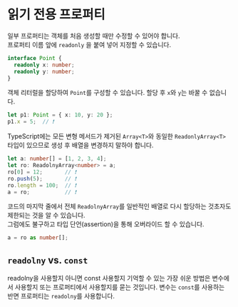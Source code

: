 # 읽기 전용 프로퍼티

일부 프로퍼티는 객체를 처음 생성할 때만 수정할 수 있어야 합니다.<br/>
프로퍼티 이름 앞에 `readonly` 을 붙여 넣어 지정할 수 있습니다.

```ts
interface Point {
  readonly x: number;
  readonly y: number;
}
```

객체 리터럴을 할당하여 `Point`를 구성할 수 있습니다. 할당 후 `x`와 `y`는 바꿀 수 없습니다.

```ts
let p1: Point = { x: 10, y: 20 };
p1.x = 5;  // ❗️
```

TypeScript에는 모든 변형 메서드가 제거된 `Array<T>`와 동일한 `ReadonlyArray<T>` 타입이 있으므로 생성 후 배열을 변경하지 말하야 합니다.

```ts
let a: number[] = [1, 2, 3, 4];
let ro: ReadolnyArray<number> = a;
ro[0] = 12;       // ❗️
ro.push(5);       // ❗️
ro.length = 100;  // ❗️
a = ro;           // ❗️
```

코드의 마지막 줄에서 전체 `ReadolnyArray`를 일반적인 배열로 다시 할당하는 것초자도 제한되는 것을 알 수 있습니다.<br/>
그럼에도 불구하고 타입 단언(assertion)을 통해 오버라이드 할 수 있습니다.

```ts
a = ro as number[];
```

## `readolny` vs. `const`

readolny을 사용할지 아니면 const 사용할지 기억할 수 있는 가장 쉬운 방법은 변수에서 사용할지 또는 프로퍼티에서 사용할지를 묻는 것입니다. 변수는 `const`를 사용하는 반면 프로퍼티는 `readolny`를 사용합니다.
